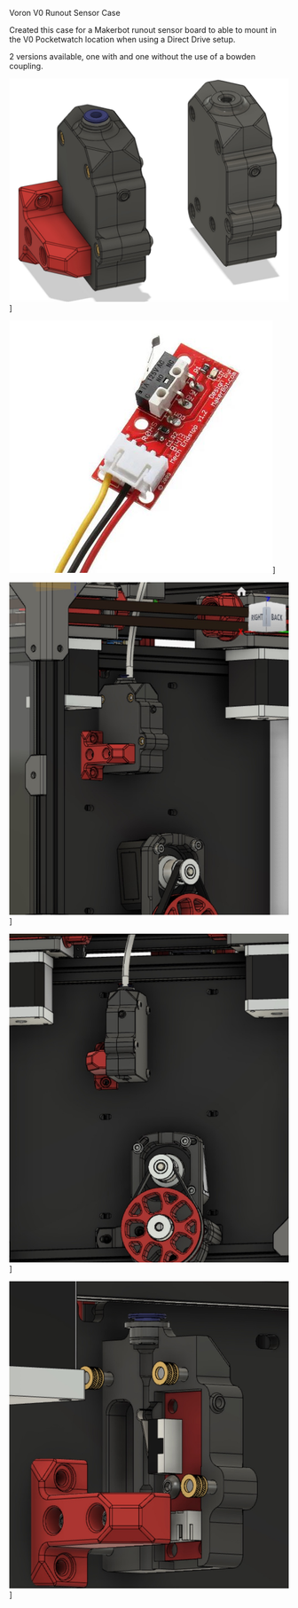 Voron V0 Runout Sensor Case

Created this case for a Makerbot runout sensor board to able to mount in the V0 Pocketwatch location when using a Direct Drive setup.

2 versions available, one with and one without the use of a bowden coupling.


![Runout-Mod01](Images/V0_Runout-01.jpg)]

![Runout-Mod02](Images/V0_Runout-02.jpg)]

![Runout-Mod03](Images/V0_Runout-03.jpg)]

![Runout-Mod04](Images/V0_Runout-04.jpg)]

![Runout-Mod05](Images/V0_Runout-05.jpg)]


